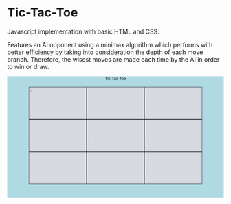 # Tic-Tac-Toe #

Javascript implementation with basic HTML and CSS.

Features an AI opponent using a minimax algorithm which performs with better
efficiency by taking into consideration the depth of each move branch. Therefore,
the wisest moves are made each time by the AI in order to win or draw.

![tictactoe](tictactoe.gif)